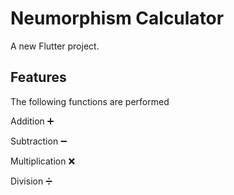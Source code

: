 # Neumorphism Calculator

A new Flutter project.

## Features

The following functions are performed

Addition ➕ 

Subtraction ➖ 

Multiplication ❌ 

Division ➗
